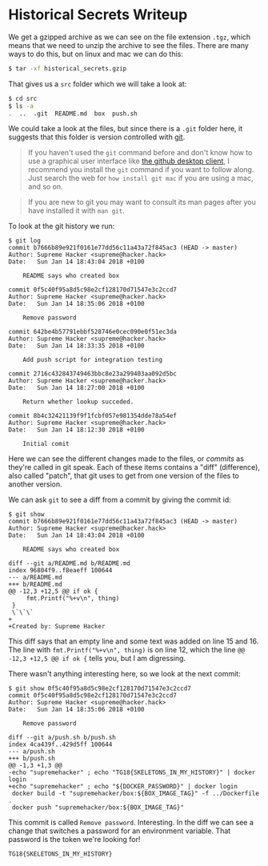 # Historical Secrets Writeup

We get a gzipped archive as we can see on the file extension `.tgz`, which means that we need to unzip the archive to see the files. There are many ways to do this, but on linux and mac we can do this:

```sh
$ tar -xf historical_secrets.gzip
```

That gives us a `src` folder which we will take a look at:

```sh
$ cd src
$ ls -a
.  ..  .git  README.md  box  push.sh
```

We could take a look at the files, but since there is a `.git` folder here, it suggests that this folder is version controlled with [git](https://git-scm.com/).

>If you haven't used the `git` command before and don't know how to use a graphical user interface like [the github desktop client](https://desktop.github.com/), I recommend you install the `git` command if you want to follow along. Just search the web for `how install git mac` if you are using a mac, and so on.

>If you are new to git you may want to consult its man pages after you have installed it with `man git`.

To look at the git history we run:

```git
$ git log
commit b7666b89e921f0161e77dd56c11a43a72f845ac3 (HEAD -> master)
Author: Supreme Hacker <supreme@hacker.hack>
Date:   Sun Jan 14 18:43:04 2018 +0100

    README says who created box

commit 0f5c40f95a8d5c98e2cf128170d71547e3c2ccd7
Author: Supreme Hacker <supreme@hacker.hack>
Date:   Sun Jan 14 18:35:06 2018 +0100

    Remove password

commit 642be4b57791ebbf528746e0cec090e0f51ec3da
Author: Supreme Hacker <supreme@hacker.hack>
Date:   Sun Jan 14 18:33:35 2018 +0100

    Add push script for integration testing

commit 2716c432843749463bbc8e23a299403aa092d5bc
Author: Supreme Hacker <supreme@hacker.hack>
Date:   Sun Jan 14 18:27:00 2018 +0100

    Return whether lookup succeded.

commit 8b4c32421139f9f1fcbf057e981354dde78a54ef
Author: Supreme Hacker <supreme@hacker.hack>
Date:   Sun Jan 14 18:12:30 2018 +0100

    Initial comit
```

Here we can see the different changes made to the files, or *commits* as
they're called in git speak. Each of these items contains a "diff"
(difference), also called "patch", that git uses to get from one version of the
files to another version.

We can ask `git` to see a diff from a commit by giving the commit id:

```git
$ git show 
commit b7666b89e921f0161e77dd56c11a43a72f845ac3 (HEAD -> master)
Author: Supreme Hacker <supreme@hacker.hack>
Date:   Sun Jan 14 18:43:04 2018 +0100

    README says who created box

diff --git a/README.md b/README.md
index 96804f9..f8eaeff 100644
--- a/README.md
+++ b/README.md
@@ -12,3 +12,5 @@ if ok {
     fmt.Printf("%+v\n", thing)
 }
 \`\`\`
+
+Created by: Supreme Hacker
```

This diff says that an empty line and some text was added on line 15 and 16. The line with `fmt.Printf("%+v\n", thing)` is on line 12, which the line `@@ -12,3 +12,5 @@ if ok {` tells you, but I am digressing.

There wasn't anything interesting here, so we look at the next commit:

```git
$ git show 0f5c40f95a8d5c98e2cf128170d71547e3c2ccd7
commit 0f5c40f95a8d5c98e2cf128170d71547e3c2ccd7
Author: Supreme Hacker <supreme@hacker.hack>
Date:   Sun Jan 14 18:35:06 2018 +0100

    Remove password

diff --git a/push.sh b/push.sh
index 4ca439f..429d5ff 100644
--- a/push.sh
+++ b/push.sh
@@ -1,3 +1,3 @@
-echo "supremehacker" ; echo "TG18{SKELETONS_IN_MY_HISTORY}" | docker login
+echo "supremehacker" ; echo "${DOCKER_PASSWORD}" | docker login
 docker build -t "supremehacker/box:${BOX_IMAGE_TAG}" -f ../Dockerfile .
 docker push "supremehacker/box:${BOX_IMAGE_TAG}"

```

This commit is called `Remove password`. Interesting.
In the diff we can see a change that switches a password for an environment variable. That password is the token we're looking for!

```
TG18{SKELETONS_IN_MY_HISTORY}
```
